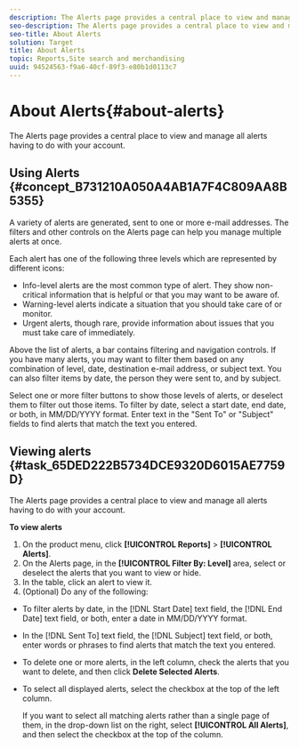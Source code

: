 ```yaml
---
description: The Alerts page provides a central place to view and manage all alerts having to do with your account.
seo-description: The Alerts page provides a central place to view and manage all alerts having to do with your account.
seo-title: About Alerts
solution: Target
title: About Alerts
topic: Reports,Site search and merchandising
uuid: 94524563-f9a6-40cf-89f3-e80b1d0113c7
---
```


# About Alerts{#about-alerts}

The Alerts page provides a central place to view and manage all alerts having to do with your account.

## Using Alerts {#concept_B731210A050A4AB1A7F4C809AA8B5355} 

A variety of alerts are generated, sent to one or more e-mail addresses. The filters and other controls on the Alerts page can help you manage multiple alerts at once.

Each alert has one of the following three levels which are represented by different icons:

* Info-level alerts are the most common type of alert. They show non-critical information that is helpful or that you may want to be aware of. 
* Warning-level alerts indicate a situation that you should take care of or monitor. 
* Urgent alerts, though rare, provide information about issues that you must take care of immediately.

Above the list of alerts, a bar contains filtering and navigation controls. If you have many alerts, you may want to filter them based on any combination of level, date, destination e-mail address, or subject text. You can also filter items by date, the person they were sent to, and by subject.

Select one or more filter buttons to show those levels of alerts, or deselect them to filter out those items. To filter by date, select a start date, end date, or both, in MM/DD/YYYY format. Enter text in the "Sent To" or "Subject" fields to find alerts that match the text you entered. 

## Viewing alerts {#task_65DED222B5734DCE9320D6015AE7759D}

The Alerts page provides a central place to view and manage all alerts having to do with your account.

<!-- 

t_viewing_alerts.xml

 -->

**To view alerts** 

1. On the product menu, click **[!UICONTROL Reports]** > **[!UICONTROL Alerts]**.
1. On the Alerts page, in the **[!UICONTROL Filter By: Level]** area, select or deselect the alerts that you want to view or hide.
1. In the table, click an alert to view it.
1. (Optional) Do any of the following:

* To filter alerts by date, in the [!DNL Start Date] text field, the [!DNL End Date] text field, or both, enter a date in MM/DD/YYYY format. 

* In the [!DNL Sent To] text field, the [!DNL Subject] text field, or both, enter words or phrases to find alerts that match the text you entered. 

* To delete one or more alerts, in the left column, check the alerts that you want to delete, and then click **Delete Selected Alerts**. 
* To select all displayed alerts, select the checkbox at the top of the left column.

  If you want to select all matching alerts rather than a single page of them, in the drop-down list on the right, select **[!UICONTROL All Alerts]**, and then select the checkbox at the top of the column.

